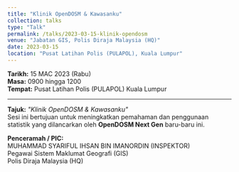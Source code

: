 ```yaml
---
title: "Klinik OpenDOSM & Kawasanku"
collection: talks
type: "Talk"
permalink: /talks/2023-03-15-klinik-opendosm
venue: "Jabatan GIS, Polis Diraja Malaysia (HQ)"
date: 2023-03-15
location: "Pusat Latihan Polis (PULAPOL), Kuala Lumpur"
---
```


**Tarikh:** 15 MAC 2023 (Rabu)  
**Masa:** 0900 hingga 1200  
**Tempat:** Pusat Latihan Polis (PULAPOL) Kuala Lumpur

---

**Tajuk:** *"Klinik OpenDOSM & Kawasanku"*  
Sesi ini bertujuan untuk meningkatkan pemahaman dan penggunaan statistik yang dilancarkan oleh **OpenDOSM Next Gen** baru-baru ini.

**Penceramah / PIC:**  
MUHAMMAD SYARIFUL IHSAN BIN IMANORDIN (INSPEKTOR)  
Pegawai Sistem Maklumat Geografi (GIS)  
Polis Diraja Malaysia (HQ)
